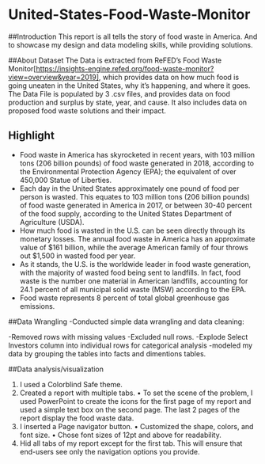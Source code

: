 # United-States-Food-Waste-Monitor

##Introduction
This report is all tells the story of food waste in America. And to showcase my design and data modeling skills, while providing solutions.

##About Dataset
The Data is extracted from ReFED’s Food Waste Monitor[https://insights-engine.refed.org/food-waste-monitor?view=overview&year=2019], which provides data on how much food is going uneaten in the United States, why it’s happening, and where it goes. The Data File is populated by 3 .csv files, and provides data on food production and surplus by state, year, and cause. It also includes data on proposed food waste solutions and their impact.

## Highlight
- Food waste in America has skyrocketed in recent years, with 103 million tons (206 billion pounds) of food waste generated in 2018, according to the Environmental Protection Agency (EPA); the equivalent of over 450,000 Statue of Liberties.
- Each day in the United States approximately one pound of food per person is wasted. This equates to 103 million tons (206 billion pounds) of food waste generated in America in 2017, or between 30-40 percent of the food supply, according to the United States Department of Agriculture (USDA).
- How much food is wasted in the U.S. can be seen directly through its monetary losses. The annual food waste in America has an approximate value of $161 billion, while the average American family of four throws out $1,500 in wasted food per year.
- As it stands, the U.S. is the worldwide leader in food waste generation, with the majority of wasted food being sent to landfills. In fact, food waste is the number one material in American landfills, accounting for 24.1 percent of all municipal solid waste (MSW) according to the EPA.
- Food waste represents 8 percent of total global greenhouse gas emissions.

##Data Wrangling
-Conducted simple data wrangling and data cleaning:

-Removed rows with missing values
-Excluded null rows.
-Explode Select Investors column into individual rows for categorical analysis
-modeled my data by grouping the tables into facts and dimentions tables.

##Data analysis/visualization
1.	I used a Colorblind Safe theme.
2.	Created a report with multiple tabs.
•	To set the scene of the problem, I used PowerPoint to create the icons for the first page of my report and used a simple text box on the second page. The last 2 pages of the report display the food waste data.
3.	I inserted a Page navigator button.
•	 Customized the shape, colors, and font size.
•	Chose font sizes of 12pt and above for readability.
4.	Hid all tabs of my report except for the first tab. This will ensure that end-users see only the navigation options you provide.
